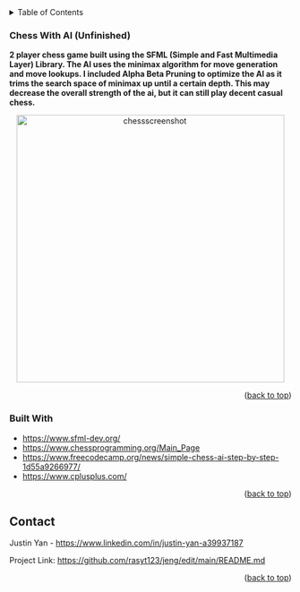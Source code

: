 <!-- TABLE OF CONTENTS -->
<details>
  <summary>Table of Contents</summary>
  <ol>
    <li>
      <a href="#about-the-project">Chess With AIt</a>
      <ul>
        <li><a href="#built-with">Built With</a></li>
      </ul>
    </li>
    <li><a href="#contact">Contact</a></li>
  </ol>
</details>



<!-- ABOUT THE PROJECT -->
### Chess With AI (Unfinished)

**2 player chess game built using the SFML (Simple and Fast Multimedia Layer) Library. The AI uses the minimax algorithm for move generation and move lookups. I included Alpha Beta Pruning to optimize the AI as it trims the search space of minimax up until a certain depth. This may decrease the overall strength of the ai, but it can still play decent casual chess.**

<p align="center">
  <img width="478" alt="chessscreenshot" src="https://user-images.githubusercontent.com/26770454/148174568-5b4d241a-78ee-4b26-a7ef-1d8d96d984c3.png">
</p>


<p align="right">(<a href="#top">back to top</a>)</p>



### Built With

* https://www.sfml-dev.org/
* https://www.chessprogramming.org/Main_Page
* https://www.freecodecamp.org/news/simple-chess-ai-step-by-step-1d55a9266977/
* https://www.cplusplus.com/

<p align="right">(<a href="#top">back to top</a>)</p>



<!-- CONTACT -->
## Contact

Justin Yan - https://www.linkedin.com/in/justin-yan-a39937187

Project Link: https://github.com/rasyt123/jeng/edit/main/README.md

<p align="right">(<a href="#top">back to top</a>)</p>


